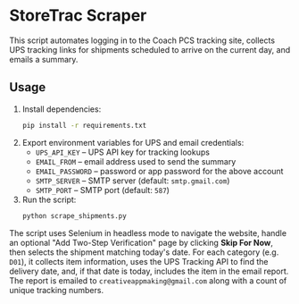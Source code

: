 # StoreTrac Scraper

This script automates logging in to the Coach PCS tracking site, collects UPS tracking
links for shipments scheduled to arrive on the current day, and emails a summary.

## Usage

1. Install dependencies:
   ```bash
   pip install -r requirements.txt
   ```
2. Export environment variables for UPS and email credentials:
   - `UPS_API_KEY` – UPS API key for tracking lookups
   - `EMAIL_FROM` – email address used to send the summary
   - `EMAIL_PASSWORD` – password or app password for the above account
   - `SMTP_SERVER` – SMTP server (default: `smtp.gmail.com`)
   - `SMTP_PORT` – SMTP port (default: `587`)
3. Run the script:
   ```bash
   python scrape_shipments.py
   ```

The script uses Selenium in headless mode to navigate the website, handle an optional
"Add Two-Step Verification" page by clicking **Skip For Now**, then selects the
shipment matching today's date. For each category (e.g. `D01`), it collects item
information, uses the UPS Tracking API to find the delivery date, and, if that date
is today, includes the item in the email report. The report is emailed to
`creativeappmaking@gmail.com` along with a count of unique tracking numbers.
